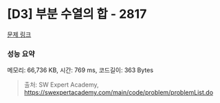 # [D3] 부분 수열의 합 - 2817 

[문제 링크](https://swexpertacademy.com/main/code/problem/problemDetail.do?contestProbId=AV7IzvG6EksDFAXB) 

### 성능 요약

메모리: 66,736 KB, 시간: 769 ms, 코드길이: 363 Bytes



> 출처: SW Expert Academy, https://swexpertacademy.com/main/code/problem/problemList.do